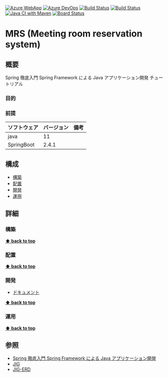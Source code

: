[![Azure WebApp](https://img.shields.io/badge/Azure_WebApp-app--mrs-blue)](http://app-mrs.azurewebsites.net/)
[![Azure DevOps](https://img.shields.io/badge/AzureDevOps-Mrs-blue)](https://dev.azure.com/k2works/Mrs)
[![Build Status](https://dev.azure.com/k2works/Mrs/_apis/build/status/CI-Mrs?branchName=master)](https://dev.azure.com/k2works/Mrs/_build/latest?definitionId=9&branchName=master)
[![Build Status](https://dev.azure.com/k2works/Mrs/_apis/build/status/CI-Mrs?branchName=develop)](https://dev.azure.com/k2works/Mrs/_build/latest?definitionId=9&branchName=develop)
[![Java CI with Maven](https://github.com/k2works/mrs/workflows/Java%20CI%20with%20Maven/badge.svg)](https://github.com/k2works/mrs)
[![Board Status](https://dev.azure.com/k2works/e0cfa8c1-ce91-4a4d-b558-e400d21a87db/b177bb37-c9f8-4987-a7e1-48fec6080f57/_apis/work/boardbadge/f6454edf-e0d2-400b-86a9-af0f740f9d3a)](https://dev.azure.com/k2works/e0cfa8c1-ce91-4a4d-b558-e400d21a87db/_boards/board/t/b177bb37-c9f8-4987-a7e1-48fec6080f57/Microsoft.RequirementCategory/)

# MRS (Meeting room reservation system)

## 概要

Spring 徹底入門 Spring Framework による Java アプリケーション開発 チュートリアル

### 目的

### 前提

| ソフトウェア | バージョン | 備考 |
| :----------- | :--------- | :--- |
| java         | 11         |      |
| SpringBoot   | 2.4.1      |      |

## 構成

- [構築](#構築)
- [配置](#配置)
- [開発](#開発)
- [運用](#運用)

## 詳細

### 構築

**[⬆ back to top](#構成)**

### 配置

**[⬆ back to top](#構成)**

### 開発

- [ドキュメント](./docs/Development.md)

**[⬆ back to top](#構成)**

### 運用

**[⬆ back to top](#構成)**

## 参照

- [Spring 徹底入門 Spring Framework による Java アプリケーション開発](https://www.amazon.co.jp/dp/B01IEWNLBU/ref=dp-kindle-redirect?_encoding=UTF8&btkr=1)
- [JIG](https://github.com/dddjava/jig)  
- [JIG-ERD](https://github.com/irof/jig-erd)
